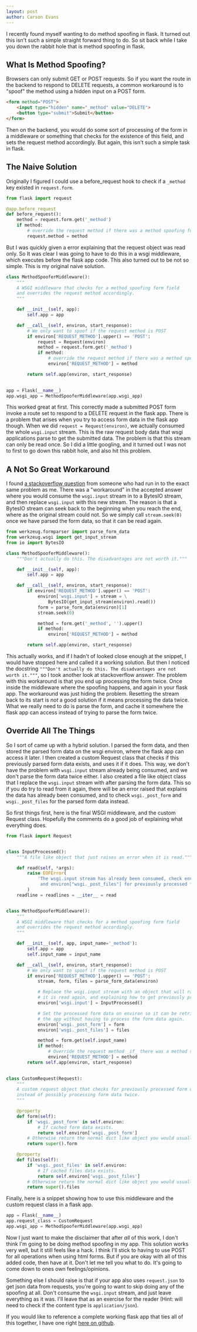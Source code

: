 ```yaml
---
layout: post
author: Carson Evans
---
```


I recently found myself wanting to do method spoofing in flask.  It turned out this isn't such a simple straight forward thing to do.  So sit back while I take you down the rabbit hole that is method spoofing in flask.

## What Is Method Spoofing?

Browsers can only submit GET or POST requests.  So if you want the route in the backend to respond to DELETE requests, a common workaround is to "spoof" the method using a hidden input on a POST form.

```html
<form method="POST">
    <input type="hidden" name="_method" value="DELETE">
    <button type="submit">Submit</button>
</form>
```

Then on the backend, you would do some sort of processing of the form in a middleware or something that checks for the existence of this field, and sets the request method accordingly.  But again, this isn't such a simple task in flask.

## The Naive Solution

Originally I figured I could use a before_request hook to check if a `_method` key existed in `request.form`.

```python
from flask import request

@app.before_request
def before_request():
	method = request.form.get('_method')
	if method:
		# override the request method if there was a method spoofing form field.
		request.method = method
```

But I was quickly given a error explaining that the request object was read only.  So It was clear I was going to have to do this in a wsgi middleware, which executes before the flask app code.  This also turned out to be not so simple. This is my original naive solution.

```python
class MethodSpooferMiddleware():
  	"""
    A WSGI middleware that checks for a method spoofing form field
    and overrides the request method accordingly.
    """

    def __init__(self, app):
        self.app = app

    def __call__(self, environ, start_response):
      	# We only want to spoof if the request method is POST
        if environ['REQUEST_METHOD'].upper() == 'POST':
            request = Request(environ)
            method = request.form.get('_method')
            if method:
              	# override the request method if there was a method spoofing form field.
                environ['REQUEST_METHOD'] = method

        return self.app(environ, start_response)
      

app = Flask(__name__)
app.wsgi_app = MethodSpooferMiddleware(app.wsgi_app)
```

This worked great at first.  This correctly made a submitted POST form invoke a route set to respond to a DELETE request in the flask app.  There is a problem that arises when you try to access form data in the flask app though.  When we did `request = Request(environ)`, we actually consumed the whole `wsgi.input` stream.  This is the raw request body data that wsgi applications parse to get the submitted data.  The problem is that this stream can only be read once. So I did a little googling, and it turned out I was not to first to go down this rabbit hole, and also hit this problem.

## A Not So Great Workaround

I found [a stackoverflow question](https://stackoverflow.com/a/17828333) from someone who had run in to the exact same problem as me.  There was a "workaround" in the accepted answer where you would consume the `wsgi.input` stream in to a BytesIO stream, and then replace `wsgi.input` with this new stream. The reason is that a BytesIO stream can seek back to the beginning when you reach the end, where as the original stream could not. So we simply call `stream.seek(0)` once we have parsed the form data, so that it can be read again.

```python
from werkzeug.formparser import parse_form_data
from werkzeug.wsgi import get_input_stream
from io import BytesIO

class MethodSpooferMiddleware():
    """Don't actually do this. The disadvantages are not worth it."""

    def __init__(self, app):
        self.app = app

    def __call__(self, environ, start_response):
        if environ['REQUEST_METHOD'].upper() == 'POST':
            environ['wsgi.input'] = stream = \
                BytesIO(get_input_stream(environ).read())
            form = parse_form_data(environ)[1]
            stream.seek(0)

            method = form.get('_method', '').upper()
            if method:
                environ['REQUEST_METHOD'] = method

        return self.app(environ, start_response)
```

This actually works, and if I hadn't of looked close enough at the snippet, I would have stopped here and called it a working solution.  But then I noticed the docstring `"""Don't actually do this. The disadvantages are not worth it."""`, so I took another look at stackoverflow answer.  The problem with this workaround is that you end up processing the form twice.  Once inside the middleware where the spoofing happens, and again in your flask app.  The workaround was just hiding the problem.  Resetting the stream back to its start is _not_ a good solution if it means processing the data twice.  What we really need to do is parse the form, and cache it somewhere the flask app can access instead of trying to parse the form twice.

## Override All The Things

So I sort of came up with a hybrid solution.  I parsed the form data, and then stored the parsed form data on the wsgi environ, where the flask app can access it later.  I then created a custom Request class that checks if this previously parsed form data exists, and uses it if it does.  This way, we don't have the problem with `wsgi.input` stream already being consumed, and we don't parse the form data twice either. I also created a file like object class that I replace the `wsgi.input` stream with after parsing the form data.  This so if you do try to read from it again, there will be an error raised that explains the data has already been consumed, and to check `wsgi._post_form` and `wsgi._post_files` for the parsed form data instead.

So first things first, here is the final WSGI middleware, and the custom Request class.  Hopefully the comments do a good job of explaining what everything does.

```python
from flask import Request


class InputProcessed():
    """A file like object that just raises an error when it is read."""

    def read(self, *args):
        raise EOFError(
            'The wsgi.input stream has already been consumed, check environ["wsgi._post_form"] \
             and environ["wsgi._post_files"] for previously processed form data.'
        )
    readline = readlines = __iter__ = read


class MethodSpooferMiddleware():
    """
    A WSGI middleware that checks for a method spoofing form field
    and overrides the request method accordingly.
    """

    def __init__(self, app, input_name='_method'):
        self.app = app
        self.input_name = input_name

    def __call__(self, environ, start_response):
        # We only want to spoof if the request method is POST
        if environ['REQUEST_METHOD'].upper() == 'POST':
            stream, form, files = parse_form_data(environ)

            # Replace the wsgi.input stream with an object that will raise an error if
            # it is read again, and explaining how to get previously processed form data.
            environ['wsgi.input'] = InputProcessed()

            # Set the processed form data on environ so it can be retrieved again inside
            # the app without having to process the form data again.
            environ['wsgi._post_form'] = form
            environ['wsgi._post_files'] = files

            method = form.get(self.input_name)
            if method:
                # Override the request method _if_ there was a method spoofing field.
                environ['REQUEST_METHOD'] = method
        return self.app(environ, start_response)

      
class CustomRequest(Request):
    """
    A custom request object that checks for previously processed form data
    instead of possibly processing form data twice.
    """

    @property
    def form(self):
        if 'wsgi._post_form' in self.environ:
            # If cached form data exists.
            return self.environ['wsgi._post_form']
        # Otherwise return the normal dict like object you would usually use.
        return super().form

    @property
    def files(self):
        if 'wsgi._post_files' in self.environ:
            # If cached files data exists.
            return self.environ['wsgi._post_files']
        # Otherwise return the normal dict like object you would usually use.
        return super().files 
```

Finally, here is a snippet showing how to use this middleware and the custom request class in a flask app.

```python
app = Flask(__name__)
app.request_class = CustomRequest
app.wsgi_app = MethodSpooferMiddleware(app.wsgi_app)
```

Now I just want to make the disclaimer that after _all_ of this work, I don't think I'm going to be doing method spoofing in my app.  This solution works very well, but it still feels like a hack. I think I'll stick to having to use POST for all operations when using html forms.  But if you are okay with all of this added code, then have at it.  Don't let me tell you what to do.  It's going to come down to ones own feelings/opinions.

Something else I should raise is that if your app also uses `request.json` to get json data from requests, you're going to want to skip doing any of the spoofing at all.  Don't consume the `wsgi.input` stream, and just leave everything as it was. I'll leave that as an exercise for the reader (Hint: will need to check if the content type is `application/json`).

If you would like to reference a complete working flask app that ties all of this together, I have one right [here on github](https://github.com/carc1n0gen/tutorial-apps/tree/master/flask-method-spoofing).